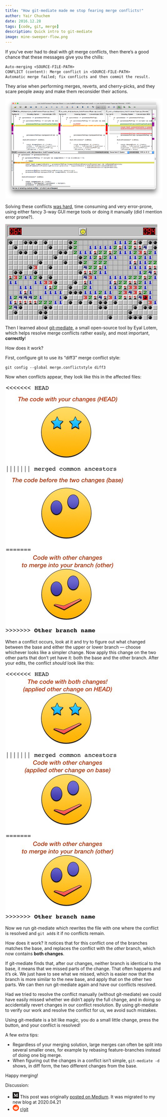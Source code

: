 ```yaml
---
title: "How git-mediate made me stop fearing merge conflicts!"
author: Yair Chuchem
date: 2016.12.28
tags: [code, git, merge]
description: Quick intro to git-mediate
image: mine-sweeper-flow.png
---
```


If you’ve ever had to deal with git merge conflicts, then there’s a good chance that these messages give you the chills:

    Auto-merging <SOURCE-FILE-PATH>
    CONFLICT (content): Merge conflict in <SOURCE-FILE-PATH>
    Automatic merge failed; fix conflicts and then commit the result.

They arise when performing merges, reverts, and cherry-picks, and they scare people away and make them reconsider their actions.

![git mergetool --tool=kdiff3](/images/kdiff3.png)

Solving these conflicts [was hard](http://stackoverflow.com/questions/161813/how-to-resolve-merge-conflicts-in-git),
time consuming and very error-prone,
using either fancy 3-way GUI merge tools or doing it manually (did I mention error prone?).

![When resolving conflicts we have to be careful, do it correctly, and avoid introducing bugs](/images/mine-sweeper-losing.jpeg)

Then I learned about [git-mediate](https://github.com/Peaker/git-mediate), a small open-source tool by Eyal Lotem, which helps resolve merge conflicts rather easily, and most important, **correctly**!

How does it work?

First, configure git to use its “diff3” merge conflict style:

    git config --global merge.conflictstyle diff3

Now when conflicts appear, they look like this in the affected files:

![An unresolved git merge conflict](/images/diff3-style.jpeg)

When a conflict occurs, look at it and try to figure out what changed between the base and either the upper or lower branch — choose whichever looks like a simpler change. Now apply this change on the two other parts that don’t yet have it: both the base and the other branch. After your edits, the conflict *should* look like this:

![Mouth added to both HEAD and base chunks](/images/diff3-resolved.jpeg)

Now we run git-mediate which rewrites the file with one where the conflict is resolved and `git add`s it if no conflicts remain.

How does it work? It notices that for this conflict one of the branches matches the base, and replaces the conflict with the *other* branch, which now contains **both changes**.

If git-mediate finds that, after our changes, neither branch is identical to the base, it means that we missed parts of the change. That often happens and it’s ok. We just have to see what we missed, which is easier now that the branch is more similar to the new base, and apply that on the other two parts. We can then run git-mediate again and have our conflicts resolved.

Had we tried to resolve the conflict manually (without git-mediate) we could have easily missed whether we didn’t apply the full change, and in doing so accidentally revert changes in our conflict resolution. By using git-mediate to verify our work and resolve the conflict for us, we avoid such mistakes.

Using git-mediate is a bit like magic, you do a small little change, press the button, and your conflict is resolved!

A few extra tips:

* Regardless of your merging solution, large merges can often be split into several smaller ones, for example by rebasing feature-branches instead of doing one big merge.
* When figuring out the changes in a conflict isn’t simple, `git-mediate -d` shows, in diff form, the two different changes from the base.

Happy merging!

Discussion:

* <img src="/images/Medium_logo_Monogram.svg" alt="medium" style="width: 20px; display: inline;"/> This post was originally [posted on Medium](https://medium.com/@yairchu/how-git-mediate-made-me-stop-fearing-merge-conflicts-and-start-treating-them-like-an-easy-game-of-a2c71b919984). It was migrated to my new blog at 2020.04.21
* <img src="/images/reddit.svg" alt="reddit" style="width: 20px; display: inline;"/> [r/git](https://www.reddit.com/r/git/comments/5kwrnm/how_gitmediate_made_me_stop_fearing_merge/)
